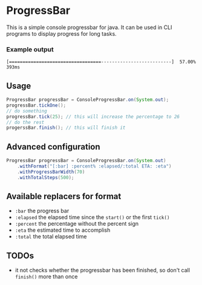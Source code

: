 # ProgressBar

This is a simple console progressbar for java. It can be used in CLI programs
to display progress for long tasks.

### Example output

```
[==================================--------------------------]  57.00% 393ms
```

## Usage

```java
ProgressBar progressBar = ConsoleProgressBar.on(System.out);
progressBar.tickOne();
// do something
progressBar.tick(25); // this will increase the percentage to 26
// do the rest
progerssBar.finish(); // this will finish it
```


## Advanced configuration

```java
ProgressBar progressBar = ConsoleProgressBar.on(System.out)
    .withFormat("[:bar] :percent% :elapsed/:total ETA: :eta")
    .withProgressBarWidth(70)
    .withTotalSteps(500);
```

## Available replacers for format

 - `:bar` the progress bar
 - `:elapsed` the elapsed time since the `start()` or the first `tick()`
 - `:percent` the percentage without the percent sign
 - `:eta` the estimated time to accomplish
 - `:total` the total elapsed time

## TODOs

 - it not checks whether the progressbar has been finished, so don't call `finish()` more than once

